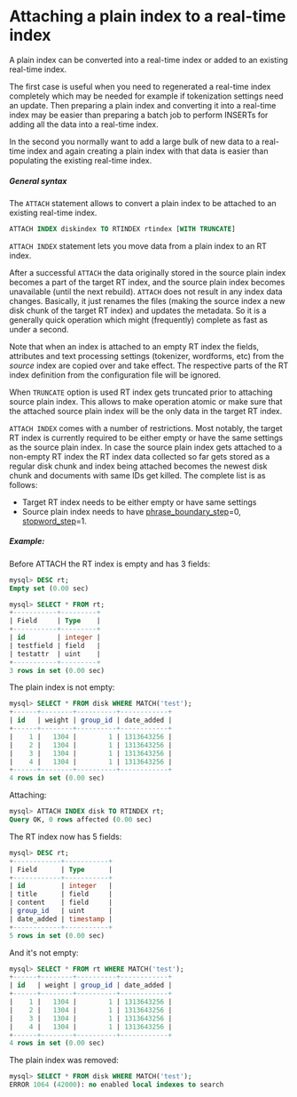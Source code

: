 # Attaching a plain index to a real-time index 

<!-- example Example_1 -->

A plain index can be converted into a real-time index or added to an existing real-time index.

The first case is useful when you need to regenerated a real-time index completely which may be needed for example if tokenization settings need an update. Then preparing a plain index and converting it into a real-time index may be easier than preparing a batch job to perform INSERTs for adding all the data into a real-time index.

In the second you normally want to add a large bulk of new data to a real-time index and again creating a plain index with that data is easier than populating the existing real-time index.

##### General syntax
The `ATTACH` statement allows to convert a plain index to be attached to an existing real-time index.

```sql
ATTACH INDEX diskindex TO RTINDEX rtindex [WITH TRUNCATE]
```

`ATTACH INDEX` statement lets you move data from a plain index to an RT index.

After a successful `ATTACH` the data originally stored in the source plain index becomes a part of the target RT index, and the source plain index becomes unavailable (until the next rebuild). `ATTACH` does not result in any index data changes. Basically, it just renames the files (making the source index a new disk chunk of the target RT index) and updates the metadata. So it is a generally quick operation which might (frequently) complete as fast as under a second.

Note that when an index is attached to an empty RT index the fields, attributes and text processing settings (tokenizer, wordforms, etc) from the *source* index are copied over and take effect. The respective parts of the RT index definition from the configuration file will be ignored.

When `TRUNCATE` option is used RT index gets truncated prior to attaching source plain index. This allows to make operation atomic or make sure that the attached source plain index will be the only data in the target RT index.

`ATTACH INDEX` comes with a number of restrictions. Most notably, the target RT index is currently required to be either empty or have the same settings as the source plain index. In case the source plain index gets attached to a non-empty RT index the RT index data collected so far gets stored as a regular disk chunk and index being attached becomes the newest disk chunk and documents with same IDs get killed. The complete list is as follows: 
* Target RT index needs to be either empty or have same settings 
* Source plain index needs to have [phrase_boundary_step](../../Creating_an_index/NLP_and_tokenization/Low-level_tokenization.md#phrase_boundary_step)=0, [stopword_step](../../Creating_an_index/NLP_and_tokenization/Ignoring_stop-words.md#stopword_step)=1.


<!-- intro -->
##### Example:

<!-- request Example -->
Before ATTACH the RT index is empty and has 3 fields:

```sql
mysql> DESC rt;
Empty set (0.00 sec)

mysql> SELECT * FROM rt;
+-----------+---------+
| Field     | Type    |
+-----------+---------+
| id        | integer |
| testfield | field   |
| testattr  | uint    |
+-----------+---------+
3 rows in set (0.00 sec)
```

The plain index is not empty:

```sql
mysql> SELECT * FROM disk WHERE MATCH('test');
+------+--------+----------+------------+
| id   | weight | group_id | date_added |
+------+--------+----------+------------+
|    1 |   1304 |        1 | 1313643256 |
|    2 |   1304 |        1 | 1313643256 |
|    3 |   1304 |        1 | 1313643256 |
|    4 |   1304 |        1 | 1313643256 |
+------+--------+----------+------------+
4 rows in set (0.00 sec)
```

Attaching:
```sql
mysql> ATTACH INDEX disk TO RTINDEX rt;
Query OK, 0 rows affected (0.00 sec)
```

The RT index now has 5 fields:

```sql
mysql> DESC rt;
+------------+-----------+
| Field      | Type      |
+------------+-----------+
| id         | integer   |
| title      | field     |
| content    | field     |
| group_id   | uint      |
| date_added | timestamp |
+------------+-----------+
5 rows in set (0.00 sec)
```

And it's not empty:

```sql
mysql> SELECT * FROM rt WHERE MATCH('test');
+------+--------+----------+------------+
| id   | weight | group_id | date_added |
+------+--------+----------+------------+
|    1 |   1304 |        1 | 1313643256 |
|    2 |   1304 |        1 | 1313643256 |
|    3 |   1304 |        1 | 1313643256 |
|    4 |   1304 |        1 | 1313643256 |
+------+--------+----------+------------+
4 rows in set (0.00 sec)
```

The plain index was removed:

```sql
mysql> SELECT * FROM disk WHERE MATCH('test');
ERROR 1064 (42000): no enabled local indexes to search
```
<!-- end -->
